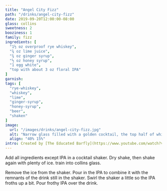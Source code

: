 ```yaml
---
title: "Angel City Fizz"
path: "/drinks/angel-city-fizz"
date: 2019-09-20T12:00:00-08:00
glass: collins
sweetness: 2
booziness: 1
family: fizz
ingredients: [
  "1½ oz overproof rye whiskey",
  "¾ oz lime juice",
  "¾ oz ginger syrup",
  "½ oz honey syrup",
  "1 egg white",
  "top with about 3 oz floral IPA"
]
garnish:
tags: [
  "rye-whiskey",
  "whiskey",
  "lime",
  "ginger-syrup",
  "honey-syrup",
  "beer",
  "shaken"
]
image:
  url: "/images/drinks/angel-city-fizz.jpg"
  alt: "Narrow glass filled with a golden cocktail, the top half of which is white froth"
  align: "40% 15%"
intro: Created by [The Educated Barfly](https://www.youtube.com/watch?v=7HOqstAAZ58)
---
```

Add all ingredients except IPA in a cocktail shaker.
Dry shake, then shake again with plenty of ice.
train into collins glass.

Remove the ice from the shaker.
Pour in the IPA to combine it with the remnants of the drink still in the shaker.
Swirl the shaker a little so the IPA froths up a bit.
Pour frothy IPA over the drink.
